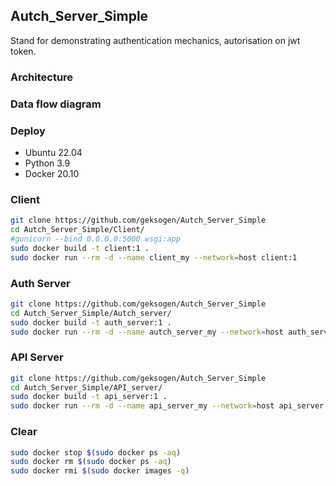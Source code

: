 ## Autch_Server_Simple
Stand for demonstrating authentication mechanics, autorisation on jwt token.
### Architecture

### Data flow diagram

### Deploy
* Ubuntu 22.04
* Python 3.9
* Docker 20.10
### Client
```BASH
git clone https://github.com/geksogen/Autch_Server_Simple
cd Autch_Server_Simple/Client/
#gunicorn --bind 0.0.0.0:5000 wsgi:app
sudo docker build -t client:1 .
sudo docker run --rm -d --name client_my --network=host client:1
```
### Auth Server
```BASH
git clone https://github.com/geksogen/Autch_Server_Simple
cd Autch_Server_Simple/Autch_server/
sudo docker build -t auth_server:1 .
sudo docker run --rm -d --name autch_server_my --network=host auth_server:1
```

### API Server
```BASH
git clone https://github.com/geksogen/Autch_Server_Simple
cd Autch_Server_Simple/API_server/
sudo docker build -t api_server:1 .
sudo docker run --rm -d --name api_server_my --network=host api_server:1
```

### Clear
```BASH
sudo docker stop $(sudo docker ps -aq)
sudo docker rm $(sudo docker ps -aq)
sudo docker rmi $(sudo docker images -q)
```
